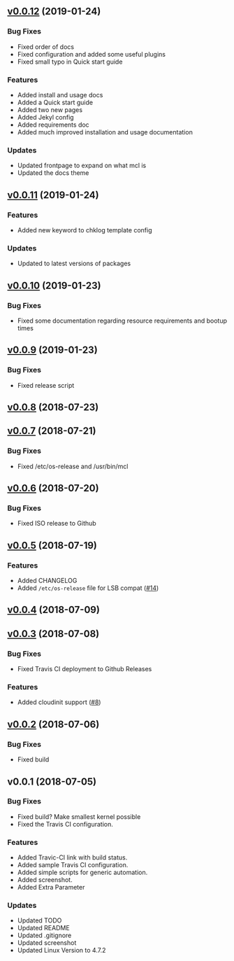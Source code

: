 
<a name="v0.0.12"></a>
## [v0.0.12](https://github.com/prologic/minimal-container-linux/compare/v0.0.11...v0.0.12) (2019-01-24)

### Bug Fixes

* Fixed order of docs
* Fixed configuration and added some useful plugins
* Fixed small typo in Quick start guide

### Features

* Added install and usage docs
* Added a Quick start guide
* Added two new pages
* Added Jekyl config
* Added requirements doc
* Added much improved installation and usage documentation

### Updates

* Updated frontpage to expand on what mcl is
* Updated the docs theme


<a name="v0.0.11"></a>
## [v0.0.11](https://github.com/prologic/minimal-container-linux/compare/v0.0.10...v0.0.11) (2019-01-24)

### Features

* Added new keyword to chklog template config

### Updates

* Updated to latest versions of packages


<a name="v0.0.10"></a>
## [v0.0.10](https://github.com/prologic/minimal-container-linux/compare/v0.0.9...v0.0.10) (2019-01-23)

### Bug Fixes

* Fixed some documentation regarding resource requirements and bootup times


<a name="v0.0.9"></a>
## [v0.0.9](https://github.com/prologic/minimal-container-linux/compare/v0.0.8...v0.0.9) (2019-01-23)

### Bug Fixes

* Fixed release script


<a name="v0.0.8"></a>
## [v0.0.8](https://github.com/prologic/minimal-container-linux/compare/v0.0.7...v0.0.8) (2018-07-23)


<a name="v0.0.7"></a>
## [v0.0.7](https://github.com/prologic/minimal-container-linux/compare/v0.0.6...v0.0.7) (2018-07-21)

### Bug Fixes

* Fixed /etc/os-release and /usr/bin/mcl


<a name="v0.0.6"></a>
## [v0.0.6](https://github.com/prologic/minimal-container-linux/compare/v0.0.5...v0.0.6) (2018-07-20)

### Bug Fixes

* Fixed ISO release to Github


<a name="v0.0.5"></a>
## [v0.0.5](https://github.com/prologic/minimal-container-linux/compare/v0.0.4...v0.0.5) (2018-07-19)

### Features

* Added CHANGELOG
* Added `/etc/os-release` file for LSB compat ([#14](https://github.com/prologic/minimal-container-linux/issues/14))


<a name="v0.0.4"></a>
## [v0.0.4](https://github.com/prologic/minimal-container-linux/compare/v0.0.3...v0.0.4) (2018-07-09)


<a name="v0.0.3"></a>
## [v0.0.3](https://github.com/prologic/minimal-container-linux/compare/v0.0.2...v0.0.3) (2018-07-08)

### Bug Fixes

* Fixed Travis CI deployment to Github Releases

### Features

* Added cloudinit support ([#8](https://github.com/prologic/minimal-container-linux/issues/8))


<a name="v0.0.2"></a>
## [v0.0.2](https://github.com/prologic/minimal-container-linux/compare/v0.0.1...v0.0.2) (2018-07-06)

### Bug Fixes

* Fixed build


<a name="v0.0.1"></a>
## v0.0.1 (2018-07-05)

### Bug Fixes

* Fixed build? Make smallest kernel possible
* Fixed the Travis CI configuration.

### Features

* Added Travic-CI link with build status.
* Added sample Travis CI configuration.
* Added simple scripts for generic automation.
* Added screenshot.
* Added Extra Parameter

### Updates

* Updated TODO
* Updated README
* Updated .gitignore
* Updated screenshot
* Updated Linux Version to 4.7.2

